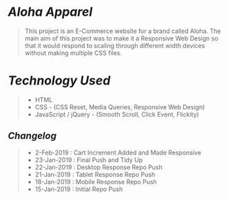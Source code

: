 # *Aloha Apparel*
> This project is an E-Commerce website for a brand called Aloha. The main aim of this project was to make it a Responsive Web Design so that it would respond to scaling through different width devices without making multiple CSS files.

# *Technology Used*
>* HTML
>* CSS - (CSS Reset, Media Queries, Responsive Web Design)
>* JavaScript / jQuery - (Smooth Scroll, Click Event, Flickity)

## *Changelog*
>* 2-Feb-2019 : Cart Increment Added and Made Responsive
>* 23-Jan-2019 : Final Push and Tidy Up
>* 22-Jan-2019 : Desktop Response Repo Push
>* 21-Jan-2019 : Tablet Response Repo Push
>* 18-Jan-2019 : Mobile Response Repo Push
>* 15-Jan-2019 : Initial Repo Push

